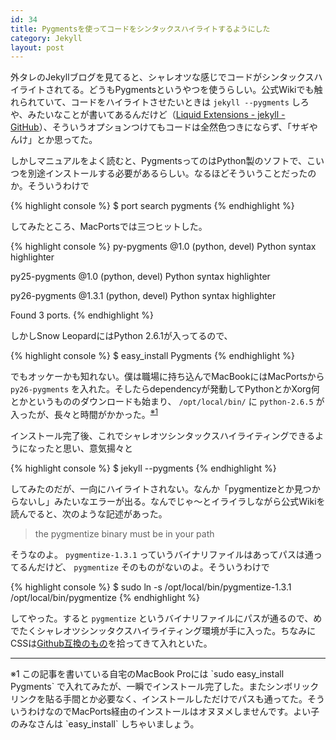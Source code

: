 ```yaml
---
id: 34
title: Pygmentsを使ってコードをシンタックスハイライトするようにした
category: Jekyll
layout: post
---
```



外タレのJekyllブログを見てると、シャレオツな感じでコードがシンタックスハイライトされてる。どうもPygmentsというやつを使うらしい。公式Wikiでも触れられていて、コードをハイライトさせたいときは `jekyll --pygments` しろや、みたいなことが書いてあるんだけど（[Liquid Extensions - jekyll - GitHub](http://wiki.github.com/mojombo/jekyll/liquid-extensions "Liquid Extensions - jekyll - GitHub")）、そういうオプションつけてもコードは全然色つきにならず、「サギやんけ」とか思ってた。

しかしマニュアルをよく読むと、PygmentsってのはPython製のソフトで、こいつを別途インストールする必要があるらしい。なるほどそういうことだったのか。そういうわけで

{% highlight console %}
  $ port search pygments
{% endhighlight %}

してみたところ、MacPortsでは三つヒットした。

{% highlight console %}
  py-pygments @1.0 (python, devel)
      Python syntax highlighter
  
  py25-pygments @1.0 (python, devel)
      Python syntax highlighter
  
  py26-pygments @1.3.1 (python, devel)
      Python syntax highlighter
  
  Found 3 ports.
{% endhighlight %}

しかしSnow LeopardにはPython 2.6.1が入ってるので、

{% highlight console %}
  $ easy_install Pygments
{% endhighlight %}

でもオッケーかも知れない。僕は職場に持ち込んでMacBookにはMacPortsから `py26-pygments` を入れた。そしたらdependencyが発動してPythonとかXorg何とかというもののダウンロードも始まり、 `/opt/local/bin/` に `python-2.6.5` が入ったが、長々と時間がかかった。<sup><a href="#footnote-34-1">※1</a></sup>

インストール完了後、これでシャレオツシンタックスハイライティングできるようになったと思い、意気揚々と

{% highlight console %}
  $ jekyll --pygments
{% endhighlight %}

してみたのだが、一向にハイライトされない。なんか「pygmentizeとか見つからないし」みたいなエラーが出る。なんでじゃ〜とイライラしながら公式Wikiを読んでると、次のような記述があった。

> the pygmentize binary must be in your path

そうなのよ。 `pygmentize-1.3.1` っていうバイナリファイルはあってパスは通ってるんだけど、 `pygmentize` そのものがないのよ。そういうわけで

{% highlight console %}
  $ sudo ln -s /opt/local/bin/pygmentize-1.3.1 /opt/local/bin/pygmentize
{% endhighlight %}

してやった。すると `pygmentize` というバイナリファイルにパスが通るので、めでたくシャレオツシンッタクスハイライティング環境が手に入った。ちなみにCSSは[Github互換のもの](http://github.com/mojombo/tpw/tree/master/css/syntax.css "syntax.css")を拾ってきて入れといた。

---

<p id="footnote-34-1">※1 この記事を書いている自宅のMacBook Proには `sudo easy_install Pygments` で入れてみたが、一瞬でインストール完了した。またシンボリックリンクを貼る手間とか必要なく、インストールしただけでパスも通ってた。そういうわけなのでMacPorts経由のインストールはオヌヌメしませんです。よい子のみなさんは `easy_install` しちゃいましょう。</p>